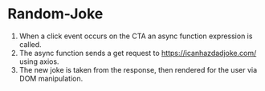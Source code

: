 # Random-Joke
1. When a click event occurs on the CTA an async function expression is called.
2. The async function sends a get request to https://icanhazdadjoke.com/ using axios.
3. The new joke is taken from the response, then rendered for the user via DOM manipulation.
